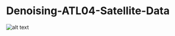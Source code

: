 # Denoising-ATL04-Satellite-Data

![alt text](https://github.com/wndrsn1/Denoising-ATL04-Satellite-Data-With-CNN/blob/main/Visuals/ATL02_20190101003047_00540212_006_01.png)
